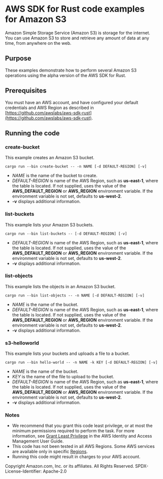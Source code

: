# AWS SDK for Rust code examples for Amazon S3

Amazon Simple Storage Service (Amazon S3) is storage for the internet. You can use Amazon S3 to store and retrieve any amount of data at any time, from anywhere on the web.

## Purpose

These examples demonstrate how to perform several Amazon S3 operations using the alpha version of the AWS SDK for Rust.

## Prerequisites

You must have an AWS account, and have configured your default credentials and AWS Region as described in [https://github.com/awslabs/aws-sdk-rust](https://github.com/awslabs/aws-sdk-rust).

## Running the code

### create-bucket

This example creates an Amazon S3 bucket.

`cargo run --bin create-bucket -- -n NAME [-d DEFAULT-REGION] [-v]`

- _NAME_ is the name of the bucket to create.
- _DEFAULT-REGION_ is name of the AWS Region, such as __us-east-1__, where the table is located.
  If not supplied, uses the value of the __AWS_DEFAULT_REGION__ or __AWS_REGION__ environment variable.
  If the environment variable is not set, defaults to __us-west-2__.
- __-v__ displays additional information.

### list-buckets

This example lists your Amazon S3 buckets.

`cargo run --bin list-buckets -- [-d DEFAULT-REGION] [-v]`

- _DEFAULT-REGION_ is name of the AWS Region, such as __us-east-1__, where the table is located.
  If not supplied, uses the value of the __AWS_DEFAULT_REGION__ or __AWS_REGION__ environment variable.
  If the environment variable is not set, defaults to __us-west-2__.
- __-v__ displays additional information.

### list-objects

This example lists the objects in an Amazon S3 bucket.

`cargo run --bin list-objects -- -n NAME [-d DEFAULT-REGION] [-v]`

- _NAME_ is the name of the bucket.
- _DEFAULT-REGION_ is name of the AWS Region, such as __us-east-1__, where the table is located.
  If not supplied, uses the value of the __AWS_DEFAULT_REGION__ or __AWS_REGION__ environment variable.
  If the environment variable is not set, defaults to __us-west-2__.
- __-v__ displays additional information.

### s3-helloworld

This example lists your buckets and uploads a file to a bucket.

`cargo run --bin hello-world -- -n NAME -k KEY [-d DEFAULT-REGION] [-v]`

- _NAME_ is the name of the bucket.
- _KEY_ is the name of the file to upload to the bucket.
- _DEFAULT-REGION_ is name of the AWS Region, such as __us-east-1__, where the table is located.
  If not supplied, uses the value of the __AWS_DEFAULT_REGION__ or __AWS_REGION__ environment variable.
  If the environment variable is not set, defaults to __us-west-2__.
- __-v__ displays additional information.

### Notes

- We recommend that you grant this code least privilege,
  or at most the minimum permissions required to perform the task.
  For more information, see
  [Grant Least Privilege](https://docs.aws.amazon.com/IAM/latest/UserGuide/best-practices.html#grant-least-privilege)
  in the AWS Identity and Access Management User Guide.
- This code has not been tested in all AWS Regions.
  Some AWS services are available only in specific
  [Regions](https://aws.amazon.com/about-aws/global-infrastructure/regional-product-services).
- Running this code might result in charges to your AWS account.

Copyright Amazon.com, Inc. or its affiliates. All Rights Reserved. SPDX-License-Identifier: Apache-2.0